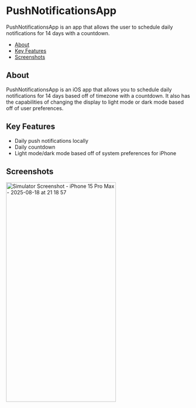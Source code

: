 # PushNotificationsApp

PushNotificationsApp is an app that allows the user to schedule daily notifications for 14 days with a countdown.

- [About](#about)
- [Key Features](#key-features)
- [Screenshots](#screenshots)

## About

PushNotificationsApp is an iOS app that allows you to schedule daily notifications for 14 days based off of timezone with a countdown. It also has the capabilities of changing the display to light mode or dark mode based off of user preferences.

## Key Features

- Daily push notifications locally
- Daily countdown
- Light mode/dark mode based off of system preferences for iPhone

## Screenshots

<img width="300" height="600" alt="Simulator Screenshot - iPhone 15 Pro Max - 2025-08-18 at 21 18 57" src="https://github.com/user-attachments/assets/e34d32db-7b91-46db-891f-9f6f7bdb15bf" />




